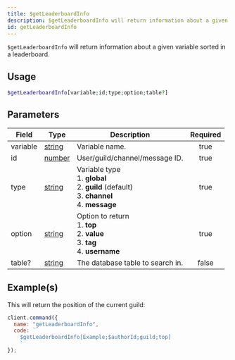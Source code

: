 ```yaml
---
title: $getLeaderboardInfo
description: $getLeaderboardInfo will return information about a given variable sorted in a leaderboard.
id: getLeaderboardInfo
---
```


`$getLeaderboardInfo` will return information about a given variable sorted in a leaderboard.

## Usage

```php
$getLeaderboardInfo[variable;id;type;option;table?]
```

## Parameters

| Field    | Type                                                                                              | Description                                                                                                  | Required |
| -------- | ------------------------------------------------------------------------------------------------- | ------------------------------------------------------------------------------------------------------------ | :------: |
| variable | [string](https://developer.mozilla.org/en-US/docs/Web/JavaScript/Reference/Global_Objects/String) | Variable name.                                                                                               |   true   |
| id       | [number](https://developer.mozilla.org/en-US/docs/Web/JavaScript/Reference/Global_Objects/Number) | User/guild/channel/message ID.                                                                               |   true   |
| type     | [string](https://developer.mozilla.org/en-US/docs/Web/JavaScript/Reference/Global_Objects/String) | Variable type <br /> 1. **global** <br /> 2. **guild** (default) <br /> 3. **channel** <br /> 4. **message** |   true   |
| option   | [string](https://developer.mozilla.org/en-US/docs/Web/JavaScript/Reference/Global_Objects/String) | Option to return <br /> 1. **top** <br /> 2. **value** <br /> 3. **tag** <br /> 4. **username**              |   true   |
| table?   | [string](https://developer.mozilla.org/en-US/docs/Web/JavaScript/Reference/Global_Objects/String) | The database table to search in.                                                                             |  false   |

## Example(s)

This will return the position of the current guild:

```javascript
client.command({
  name: "getLeaderboardInfo",
  code: `
    $getLeaderboardInfo[Example;$authorId;guild;top]
    `
});
```
